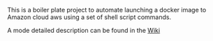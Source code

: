 
This is a boiler plate project to automate launching a docker image to Amazon cloud aws 
using a set of shell script commands.

A mode detailed description can be found in the
[Wiki](https://github.com/clecap/continuous-deployment-test/wiki)




